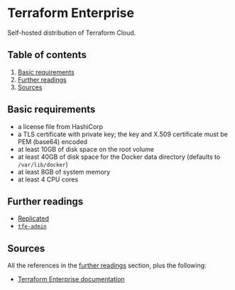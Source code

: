 # Terraform Enterprise

Self-hosted distribution of Terraform Cloud.

## Table of contents <!-- omit in toc -->

1. [Basic requirements](#basic-requirements)
1. [Further readings](#further-readings)
1. [Sources](#sources)

## Basic requirements

- a license file from HashiCorp
- a TLS certificate with private key; the key and X.509 certificate must be PEM (base64) encoded
- at least 10GB of disk space on the root volume
- at least 40GB of disk space for the Docker data directory (defaults to `/var/lib/docker`)
- at least 8GB of system memory
- at least 4 CPU cores

## Further readings

- [Replicated]
- [`tfe-admin`][tfe-admin]

## Sources

All the references in the [further readings] section, plus the following:

- [Terraform Enterprise documentation]

<!-- upstream -->
[terraform enterprise documentation]: https://developer.hashicorp.com/terraform/enterprise

<!-- in-article references -->
[further readings]: #further-readings

<!-- internal references -->
[replicated]: replicated.md
[tfe-admin]: tfe-admin.md

<!-- external references -->
